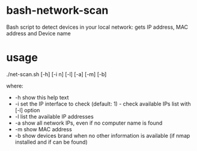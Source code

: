 # bash-network-scan
Bash script to detect devices in your local network: gets IP address, MAC address and Device name

# usage
./net-scan.sh [-h] [-i n] [-l] [-a] [-m] [-b]

where:
- -h	show this help text
- -i	set the IP interface to check (default: 1) - check available IPs list with [-l] option
- -l	list the available IP addresses
- -a	show all network IPs, even if no computer name is found
- -m	show MAC address
- -b  show devices brand when no other information is available (if nmap installed and if can be found)
